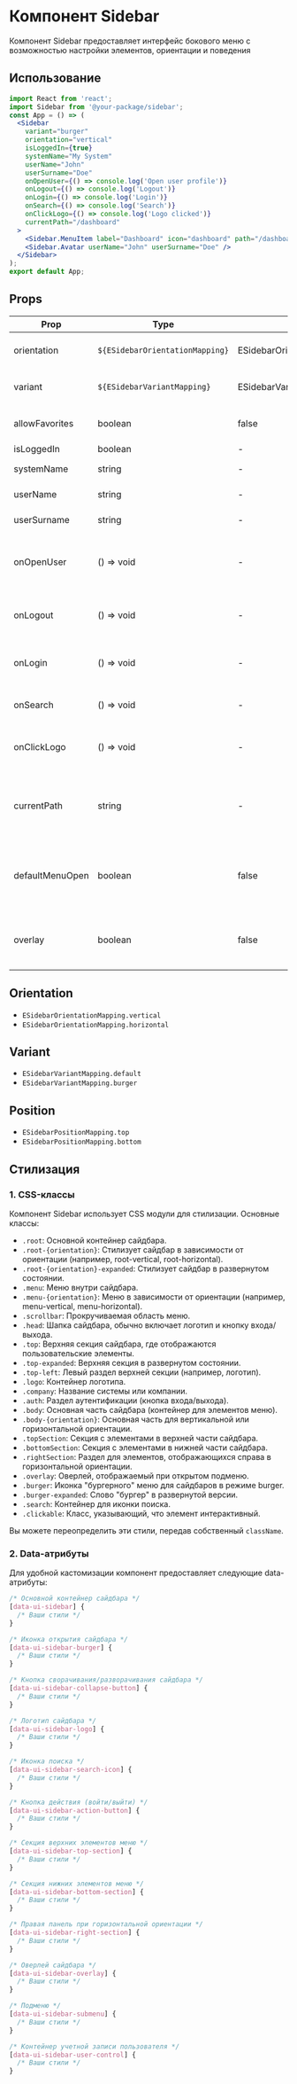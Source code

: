 # Компонент Sidebar

Компонент Sidebar предоставляет интерфейс бокового меню с возможностью настройки элементов, ориентации и поведения

## Использование

```jsx
import React from 'react';
import Sidebar from '@your-package/sidebar';
const App = () => (
  <Sidebar
    variant="burger"
    orientation="vertical"
    isLoggedIn={true}
    systemName="My System"
    userName="John"
    userSurname="Doe"
    onOpenUser={() => console.log('Open user profile')}
    onLogout={() => console.log('Logout')}
    onLogin={() => console.log('Login')}
    onSearch={() => console.log('Search')}
    onClickLogo={() => console.log('Logo clicked')}
    currentPath="/dashboard"
  >
    <Sidebar.MenuItem label="Dashboard" icon="dashboard" path="/dashboard" />
    <Sidebar.Avatar userName="John" userSurname="Doe" />
  </Sidebar>
);
export default App;
```

## Props

| Prop            | Type                            | Default                             | Description                                           |
| --------------- | ------------------------------- | ----------------------------------- | ----------------------------------------------------- |
| orientation     | `${ESidebarOrientationMapping}` | ESidebarOrientationMapping.vertical | Ориентация бокового меню                              |
| variant         | `${ESidebarVariantMapping}`     | ESidebarVariantMapping.default      | Вариант бокового меню                                 |
| allowFavorites  | boolean                         | false                               | Разрешает ли меню избранное                           |
| isLoggedIn      | boolean                         | -                                   | Логин                                                 |
| systemName      | string                          | -                                   | Системное имя                                         |
| userName        | string                          | -                                   | Имя пользователя                                      |
| userSurname     | string                          | -                                   | Фамилия пользователя                                  |
| onOpenUser      | () => void                      | -                                   | Функция, вызываемая при открытии профиля пользователя |
| onLogout        | () => void                      | -                                   | Функция, вызываемая при выходе из аккаунта            |
| onLogin         | () => void                      | -                                   | Функция, вызываемая при входе в аккаунт               |
| onSearch        | () => void                      | -                                   | Функция, вызываемая при поиске                        |
| onClickLogo     | () => void                      | -                                   | Функция, вызываемая при клике на логотип              |
| currentPath     | string                          | -                                   | Текущий путь (URL) для определения активного элемента |
| defaultMenuOpen | boolean                         | false                               | Флаг начального состояния меню (развернуто/свернуто)  |
| overlay         | boolean                         | false                               | Флаг отображения оверлея при открытом подменю         |

## Orientation

- `ESidebarOrientationMapping.vertical`
- `ESidebarOrientationMapping.horizontal`

## Variant

- `ESidebarVariantMapping.default`
- `ESidebarVariantMapping.burger`

## Position

- `ESidebarPositionMapping.top`
- `ESidebarPositionMapping.bottom`

## Стилизация

### 1. CSS-классы

Компонент Sidebar использует CSS модули для стилизации. Основные классы:

- `.root`: Основной контейнер сайдбара.
- `.root-{orientation}`: Стилизует сайдбар в зависимости от ориентации (например, root-vertical, root-horizontal).
- `.root-{orientation}-expanded`: Стилизует сайдбар в развернутом состоянии.
- `.menu`: Меню внутри сайдбара.
- `.menu-{orientation}`: Меню в зависимости от ориентации (например, menu-vertical, menu-horizontal).
- `.scrollbar`: Прокручиваемая область меню.
- `.head`: Шапка сайдбара, обычно включает логотип и кнопку входа/выхода.
- `.top`: Верхняя секция сайдбара, где отображаются пользовательские элементы.
- `.top-expanded`: Верхняя секция в развернутом состоянии.
- `.top-left`: Левый раздел верхней секции (например, логотип).
- `.logo`: Контейнер логотипа.
- `.company`: Название системы или компании.
- `.auth`: Раздел аутентификации (кнопка входа/выхода).
- `.body`: Основная часть сайдбара (контейнер для элементов меню).
- `.body-{orientation}`: Основная часть для вертикальной или горизонтальной ориентации.
- `.topSection`: Секция с элементами в верхней части сайдбара.
- `.bottomSection`: Секция с элементами в нижней части сайдбара.
- `.rightSection`: Раздел для элементов, отображающихся справа в горизонтальной ориентации.
- `.overlay`: Оверлей, отображаемый при открытом подменю.
- `.burger`: Иконка "бургерного" меню для сайдбаров в режиме burger.
- `.burger-expanded`: Слово "бургер" в развернутой версии.
- `.search`: Контейнер для иконки поиска.
- `.clickable`: Класс, указывающий, что элемент интерактивный.

Вы можете переопределить эти стили, передав собственный `className`.

### 2. Data-атрибуты

Для удобной кастомизации компонент предоставляет следующие data-атрибуты:

```css
/* Основной контейнер сайдбара */
[data-ui-sidebar] {
  /* Ваши стили */
}

/* Иконка открытия сайдбара */
[data-ui-sidebar-burger] {
  /* Ваши стили */
}

/* Кнопка сворачивания/разворачивания сайдбара */
[data-ui-sidebar-collapse-button] {
  /* Ваши стили */
}

/* Логотип сайдбара */
[data-ui-sidebar-logo] {
  /* Ваши стили */
}

/* Иконка поиска */
[data-ui-sidebar-search-icon] {
  /* Ваши стили */
}

/* Кнопка действия (войти/выйти) */
[data-ui-sidebar-action-button] {
  /* Ваши стили */
}

/* Секция верхних элементов меню */
[data-ui-sidebar-top-section] {
  /* Ваши стили */
}

/* Секция нижних элементов меню */
[data-ui-sidebar-bottom-section] {
  /* Ваши стили */
}

/* Правая панель при горизонтальной ориентации */
[data-ui-sidebar-right-section] {
  /* Ваши стили */
}

/* Оверлей сайдбара */
[data-ui-sidebar-overlay] {
  /* Ваши стили */
}

/* Подменю */
[data-ui-sidebar-submenu] {
  /* Ваши стили */
}

/* Контейнер учетной записи пользователя */
[data-ui-sidebar-user-control] {
  /* Ваши стили */
}
```
